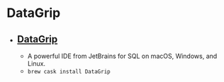 # DataGrip
- [DataGrip](https://www.jetbrains.com/datagrip/)
  -  
  - A powerful IDE from JetBrains for SQL on macOS, Windows, and Linux.
  - `brew cask install DataGrip`
